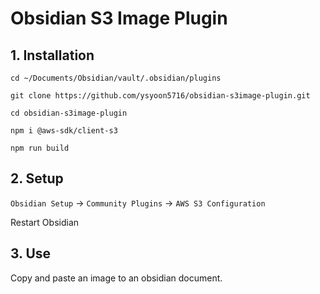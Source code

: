 # Obsidian S3 Image Plugin

## 1. Installation
```
cd ~/Documents/Obsidian/vault/.obsidian/plugins
```

```
git clone https://github.com/ysyoon5716/obsidian-s3image-plugin.git
```

```
cd obsidian-s3image-plugin
```
```
npm i @aws-sdk/client-s3
```
```
npm run build
```

## 2. Setup
`Obsidian Setup` -> `Community Plugins` -> `AWS S3 Configuration`

Restart Obsidian

## 3. Use
Copy and paste an image to an obsidian document.
